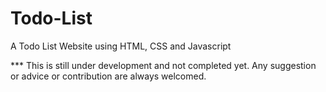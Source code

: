# Todo-List
A Todo List Website using HTML, CSS and Javascript

*** This is still under development and not completed yet. Any suggestion or advice or contribution are always welcomed.
